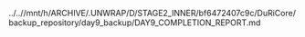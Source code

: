 ../..//mnt/h/ARCHIVE/.UNWRAP/D/STAGE2_INNER/bf6472407c9c/DuRiCore/backup_repository/day9_backup/DAY9_COMPLETION_REPORT.md